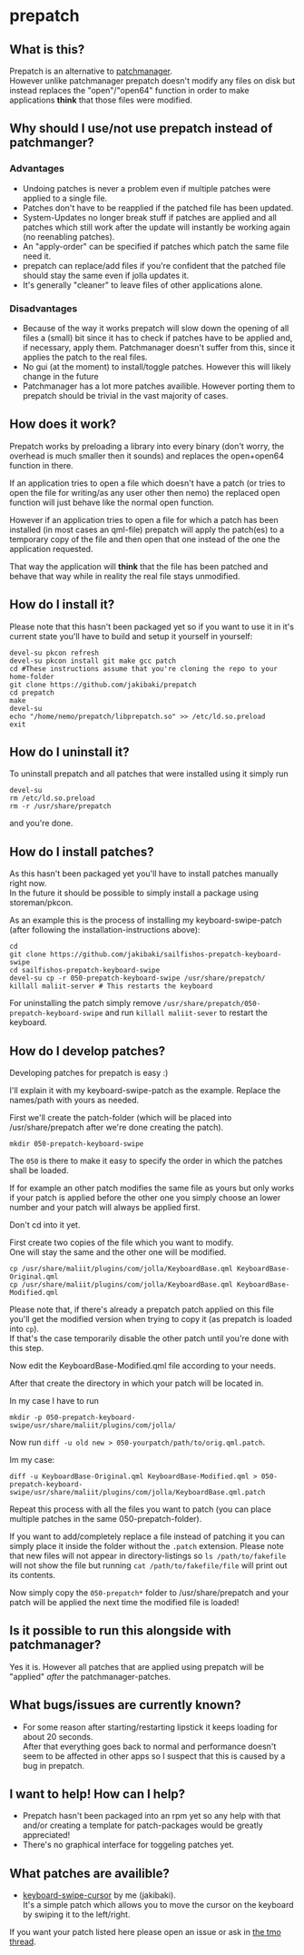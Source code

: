 # prepatch

## What is this?
  Prepatch is an alternative to [patchmanager](http://talk.maemo.org/showthread.php?t=92935).  
  However unlike patchmanager prepatch doesn't modify any files on disk but instead replaces the "open"/"open64" function in order to make applications **think** that those files were modified.  
  
## Why should I use/not use prepatch instead of patchmanger?
### Advantages

* Undoing patches is never a problem even if multiple patches were applied to a single file.  
* Patches don't have to be reapplied if the patched file has been updated.
* System-Updates no longer break stuff if patches are applied and all patches which still work after the update will instantly be working again (no reenabling patches).
* An "apply-order" can be specified if patches which patch the same file need it.
* prepatch can replace/add files if you're confident that the patched file should stay the same even if jolla updates it.
* It's generally "cleaner" to leave files of other applications alone.

### Disadvantages

* Because of the way it works prepatch will slow down the opening of all files a (small) bit since it has to check if patches have to be applied and, if necessary, apply them. Patchmanager doesn't suffer from this, since it applies the patch to the real files.
* No gui (at the moment) to install/toggle patches. However this will likely change in the future
* Patchmanager has a lot more patches availible. However porting them to prepatch should be trivial in the vast majority of cases.

## How does it work?

Prepatch works by preloading a library into every binary (don't worry, the overhead is much smaller then it sounds) and replaces the open+open64 function in there.

If an application tries to open a file which doesn't have a patch (or tries to open the file for writing/as any user other then nemo) the replaced open function will just behave like the normal open function.

However if an application tries to open a file for which a patch has been installed (in most cases an qml-file) prepatch will apply the patch(es) to a temporary copy of the file and then open that one instead of the one the application requested.

That way the application will **think** that the file has been patched and behave that way while in reality the real file stays unmodified.

## How do I install it?

Please note that this hasn't been packaged yet so if you want to use it in it's current state you'll have to build and setup it yourself in yourself:
```
devel-su pkcon refresh
devel-su pkcon install git make gcc patch
cd #These instructions assume that you're cloning the repo to your home-folder
git clone https://github.com/jakibaki/prepatch
cd prepatch
make
devel-su
echo "/home/nemo/prepatch/libprepatch.so" >> /etc/ld.so.preload
exit
```

## How do I uninstall it?

To uninstall prepatch and all patches that were installed using it simply run

```
devel-su
rm /etc/ld.so.preload 
rm -r /usr/share/prepatch
```

and you're done.

## How do I install patches?

As this hasn't been packaged yet you'll have to install patches manually right now.  
In the future it should be possible to simply install a package using storeman/pkcon.

As an example this is the process of installing my keyboard-swipe-patch (after following the installation-instructions above):

```
cd
git clone https://github.com/jakibaki/sailfishos-prepatch-keyboard-swipe
cd sailfishos-prepatch-keyboard-swipe
devel-su cp -r 050-prepatch-keyboard-swipe /usr/share/prepatch/
killall maliit-server # This restarts the keyboard
```

For uninstalling the patch simply remove `/usr/share/prepatch/050-prepatch-keyboard-swipe` and run `killall maliit-sever` to restart the keyboard.

## How do I develop patches?

Developing patches for prepatch is easy :) 

I'll explain it with my keyboard-swipe-patch as the example. Replace the names/path with yours as needed.

First we'll create the patch-folder (which will be placed into /usr/share/prepatch after we're done creating the patch).

```
mkdir 050-prepatch-keyboard-swipe
```

The `050` is there to make it easy to specify the order in which the patches shall be loaded.

If for example an other patch modifies the same file as yours but only works if your patch is applied before the other one you simply choose an lower number and your patch will always be applied first.

Don't cd into it yet.

First create two copies of the file which you want to modify.  
One will stay the same and the other one will be modified.

```
cp /usr/share/maliit/plugins/com/jolla/KeyboardBase.qml KeyboardBase-Original.qml
cp /usr/share/maliit/plugins/com/jolla/KeyboardBase.qml KeyboardBase-Modified.qml
```

Please note that, if there's already a prepatch patch applied on this file you'll get the modified version when trying to copy it (as prepatch is loaded into `cp`).  
If that's the case temporarily disable the other patch until you're done with this step.

Now edit the KeyboardBase-Modified.qml file according to your needs.

After that create the directory in which your patch will be located in.

In my case I have to run

```
mkdir -p 050-prepatch-keyboard-swipe/usr/share/maliit/plugins/com/jolla/
```

Now run `diff -u old new > 050-yourpatch/path/to/orig.qml.patch`.

Im my case:

```
diff -u KeyboardBase-Original.qml KeyboardBase-Modified.qml > 050-prepatch-keyboard-swipe/usr/share/maliit/plugins/com/jolla/KeyboardBase.qml.patch
```

Repeat this process with all the files you want to patch (you can place multiple patches in the same 050-prepatch-folder).

If you want to add/completely replace a file instead of patching it you can simply place it inside the folder without the `.patch` extension. Please note that new files will not appear in directory-listings so `ls /path/to/fakefile` will not show the file but running `cat /path/to/fakefile/file` will print out its contents.

Now simply copy the `050-prepatch*` folder to /usr/share/prepatch and your patch will be applied the next time the modified file is loaded!

## Is it possible to run this alongside with patchmanager?

Yes it is. However all patches that are applied using prepatch will be "applied" *after* the patchmanager-patches.

## What bugs/issues are currently known?

* For some reason after starting/restarting lipstick it keeps loading for about 20 seconds.  
After that everything goes back to normal and performance doesn't seem to be affected in other apps so I suspect that this is caused by a bug in prepatch.

## I want to help! How can I help?

* Prepatch hasn't been packaged into an rpm yet so any help with that and/or creating a template for patch-packages would be greatly appreciated!
* There's no graphical interface for toggeling patches yet.

## What patches are availible?

* [keyboard-swipe-cursor](https://github.com/jakibaki/sailfishos-prepatch-keyboard-swipe) by me (jakibaki).  
  It's a simple patch which allows you to move the cursor on the keyboard by swiping it to the left/right.
  
If you want your patch listed here please open an issue or ask in [the tmo thread](http://talk.maemo.org/showthread.php?p=1542247#post1542247).
